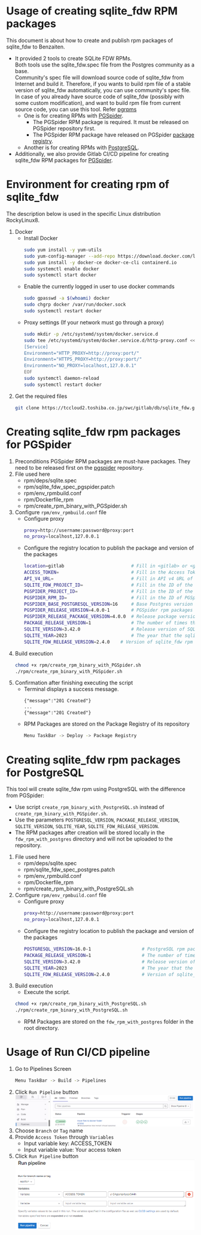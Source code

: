 Usage of creating sqlite_fdw RPM packages
=====================================

This document is about how to create and publish rpm packages of sqlite_fdw to Benzaiten. 
- It provided 2 tools to create SQLite FDW RPMs.  
Both tools use the sqlite_fdw.spec file from the Postgres community as a base.  
Community's spec file will download source code of sqlite_fdw from Internet and build it. Therefore, if you wants to build rpm file of a stable version of sqlite_fdw automatically, you can use community's spec file. In case of you already have source code of sqlite_fdw (possibly with some custom modification), and want to build rpm file from current source code, you can use this tool. Refer [pgrpms](https://git.postgresql.org/gitweb/?p=pgrpms.git;a=blob;f=rpm/redhat/main/non-common/sqlite_fdw/main/sqlite_fdw.spec;h=864e7ce58825eea3a7658b55305fb1365d51e917;hb=df216ffca23020a436ca964a294e229a9073f4a8)
	- One is for creating RPMs with [PGSpider](#creating-sqlite_fdw-rpm-packages-for-pgspider).
		- The PGSpider RPM package is required. It must be released on PGSpider repository first.
		- The PGSpider RPM package have released on PGSpider [package registry](https://tccloud2.toshiba.co.jp/swc/gitlab/db/PGSpider/-/packages/22).
	- Another is for creating RPMs with [PostgreSQL](#creating-sqlite_fdw-rpm-packages-for-postgresql).
- Additionally, we also provide Gitlab CI/CD pipeline for creating sqlite_fdw RPM packages for [PGSpider](#usage-of-run-cicd-pipeline).


Environment for creating rpm of sqlite_fdw
=====================================
The description below is used in the specific Linux distribution RockyLinux8.
1. Docker
	- Install Docker
		```sh
		sudo yum install -y yum-utils
		sudo yum-config-manager --add-repo https://download.docker.com/linux/centos/docker-ce.repo
		sudo yum install -y docker-ce docker-ce-cli containerd.io
		sudo systemctl enable docker
		sudo systemctl start docker
		```
	- Enable the currently logged in user to use docker commands
		```sh
		sudo gpasswd -a $(whoami) docker
		sudo chgrp docker /var/run/docker.sock
		sudo systemctl restart docker
		```
	- Proxy settings (If your network must go through a proxy)
		```sh
		sudo mkdir -p /etc/systemd/system/docker.service.d
		sudo tee /etc/systemd/system/docker.service.d/http-proxy.conf << EOF
		[Service]
		Environment="HTTP_PROXY=http://proxy:port/"
		Environment="HTTPS_PROXY=http://proxy:port/"
		Environment="NO_PROXY=localhost,127.0.0.1"
		EOF
		sudo systemctl daemon-reload
		sudo systemctl restart docker
		```
2. Get the required files  
	```sh
	git clone https://tccloud2.toshiba.co.jp/swc/gitlab/db/sqlite_fdw.git
	```

Creating sqlite_fdw rpm packages for PGSpider
=====================================
1. Preconditions
	PGSpider RPM packages are must-have packages. They need to be released first on the [pgspider](https://tccloud2.toshiba.co.jp/swc/gitlab/db/PGSpider/-/packages/22) repository.
2. File used here
	- rpm/deps/sqlite.spec
	- rpm/sqlite_fdw_spec_pgspider.patch
	- rpm/env_rpmbuild.conf
	- rpm/Dockerfile_rpm
	- rpm/create_rpm_binary_with_PGSpider.sh
3. Configure `rpm/env_rpmbuild.conf` file
	- Configure proxy
		```sh
		proxy=http://username:password@proxy:port
		no_proxy=localhost,127.0.0.1
		```
	- Configure the registry location to publish the package and version of the packages
		```sh
		location=gitlab 						# Fill in <gitlab> or <github>. In this project, please use <gitlab>
		ACCESS_TOKEN=							# Fill in the Access Token for authentication purposes to publish rpm packages to Package Registry
		API_V4_URL=								# Fill in API v4 URL of this repo. In this project please use <https://tccloud2.toshiba.co.jp/swc/gitlab/api/v4>
		SQLITE_FDW_PROJECT_ID=					# Fill in the ID of the sqlite_fdw project.		
		PGSPIDER_PROJECT_ID=					# Fill in the ID of the PGSpider project to get PGSpider rpm packages
		PGSPIDER_RPM_ID=						# Fill in the ID of PGSpider rpm packages
		PGSPIDER_BASE_POSTGRESQL_VERSION=16 	# Base Postgres version of PGSpider
		PGSPIDER_RELEASE_VERSION=4.0.0-1		# PGSpider rpm packages version
		PGSPIDER_RELEASE_PACKAGE_VERSION=4.0.0  # Release package version
		PACKAGE_RELEASE_VERSION=1				# The number of times this version of the sqlite_fdw has been packaged.
		SQLITE_VERSION=3.42.0					# Release version of SQLite. You can check in: https://www.sqlite.org/chronology.html.
		SQLITE_YEAR=2023						# The year that the sqlite version was released. For example: 2023 for version 3.42.0. You can check in: https://www.sqlite.org/chronology.html.
		SQLITE_FDW_RELEASE_VERSION=2.4.0	# Version of sqlite_fdw rpm package
		```
4. Build execution
	```sh
	chmod +x rpm/create_rpm_binary_with_PGSpider.sh
	./rpm/create_rpm_binary_with_PGSpider.sh
	```
5. Confirmation after finishing executing the script
	- Terminal displays a success message. 
		```
		{"message":"201 Created"}
		...
		{"message":"201 Created"}
		```
	- RPM Packages are stored on the Package Registry of its repository
		```sh
		Menu TaskBar -> Deploy -> Package Registry
		```

Creating sqlite_fdw rpm packages for PostgreSQL
=====================================
This tool will create sqlite_fdw rpm using PostgreSQL with the difference from PGSpider:
- Use script `create_rpm_binary_with_PostgreSQL.sh` instead of `create_rpm_binary_with_PGSpider.sh`.
- Use the parameters `POSTGRESQL_VERSION`, `PACKAGE_RELEASE_VERSION`, `SQLITE_VERSION`, `SQLITE_YEAR`, `SQLITE_FDW_RELEASE_VERSION`.
- The RPM packages after creation will be stored locally in the `fdw_rpm_with_postgres` directory and will not be uploaded to the repository.

1. File used here
	- rpm/deps/sqlite.spec
	- rpm/sqlite_fdw_spec_postgres.patch
	- rpm/env_rpmbuild.conf
	- rpm/Dockerfile_rpm
	- rpm/create_rpm_binary_with_PostgreSQL.sh
2. Configure `rpm/env_rpmbuild.conf` file
	- Configure proxy
		```sh
		proxy=http://username:password@proxy:port
		no_proxy=localhost,127.0.0.1
		```
	- Configure the registry location to publish the package and version of the packages
		```sh
		POSTGRESQL_VERSION=16.0-1					# PostgreSQL rpm packages version. You can check in: https://yum.postgresql.org/packages/.
		PACKAGE_RELEASE_VERSION=1					# The number of times this version of the sqlite_fdw has been packaged.
		SQLITE_VERSION=3.42.0						# Release version of SQLite. You can check in: https://www.sqlite.org/chronology.html.
		SQLITE_YEAR=2023							# The year that the sqlite version was released. For example: 2023 for version 3.42.0. You can check in: https://www.sqlite.org/chronology.html.
		SQLITE_FDW_RELEASE_VERSION=2.4.0			# Version of sqlite_fdw rpm package
		```
3. Build execution
	- Execute the script.
	```sh
	chmod +x rpm/create_rpm_binary_with_PostgreSQL.sh
	./rpm/create_rpm_binary_with_PostgreSQL.sh
	```
	- RPM Packages are stored on the `fdw_rpm_with_postgres` folder in the root directory.

Usage of Run CI/CD pipeline
=====================================
1. Go to Pipelines Screen
	```sh
	Menu TaskBar -> Build -> Pipelines
	```
2. Click `Run Pipeline` button  
![Alt text](images/BENZAITEN/pipeline_screen.PNG)
3. Choose `Branch` or `Tag` name
4. Provide `Access Token` through `Variables`
	- Input variable key: ACCESS_TOKEN
	- Input variable value: Your access token
5. Click `Run Pipeline` button  
![Alt text](images/BENZAITEN/run_pipeline.PNG)